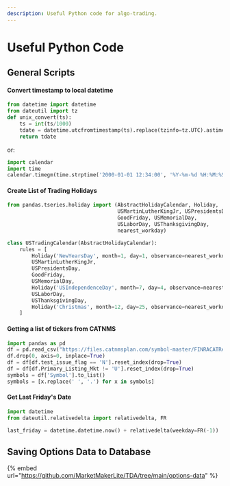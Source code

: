 ```yaml
---
description: Useful Python code for algo-trading.
---
```


# Useful Python Code

## General Scripts

#### Convert timestamp to local datetime

```python
from datetime import datetime
from dateutil import tz
def unix_convert(ts):
    ts = int(ts/1000)
    tdate = datetime.utcfromtimestamp(ts).replace(tzinfo=tz.UTC).astimezone(tz.gettz('America/New_York'))
    return tdate
```

or:

```python
import calendar
import time
calendar.timegm(time.strptime('2000-01-01 12:34:00', '%Y-%m-%d %H:%M:%S'))
```

#### Create List of Trading Holidays

```python
from pandas.tseries.holiday import (AbstractHolidayCalendar, Holiday,
                                    USMartinLutherKingJr, USPresidentsDay,
                                    GoodFriday, USMemorialDay,
                                    USLaborDay, USThanksgivingDay,
                                    nearest_workday)

class USTradingCalendar(AbstractHolidayCalendar):
    rules = [
        Holiday('NewYearsDay', month=1, day=1, observance=nearest_workday),
        USMartinLutherKingJr,
        USPresidentsDay,
        GoodFriday,
        USMemorialDay,
        Holiday('USIndependenceDay', month=7, day=4, observance=nearest_workday),
        USLaborDay,
        USThanksgivingDay,
        Holiday('Christmas', month=12, day=25, observance=nearest_workday)
    ]
```

#### Getting a list of tickers from CATNMS

```python
import pandas as pd
df = pd.read_csv("https://files.catnmsplan.com/symbol-master/FINRACATReportableEquitySecurities_EOD.txt", sep="|", header=None, names=["Symbol", "Issue_Name", "Primary_Listing_Mkt", "test_issue_flag"])
df.drop(0, axis=0, inplace=True)
df = df[df.test_issue_flag == 'N'].reset_index(drop=True)
df = df[df.Primary_Listing_Mkt != 'U'].reset_index(drop=True)
symbols = df['Symbol'].to_list()
symbols = [x.replace(' ', '.') for x in symbols]
```

#### Get Last Friday's Date

```python
import datetime
from dateutil.relativedelta import relativedelta, FR

last_friday = datetime.datetime.now() + relativedelta(weekday=FR(-1))
```

## Saving Options Data to Database

{% embed url="https://github.com/MarketMakerLite/TDA/tree/main/options-data" %}

